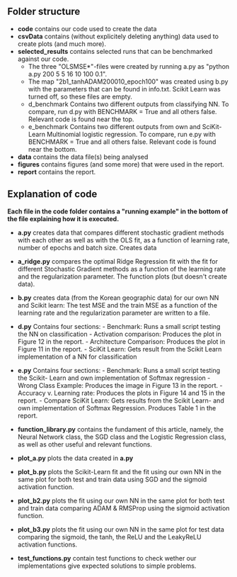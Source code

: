 ## Folder structure
- **code** contains our code used to create the data
- **csvData** contains (without explicitely deleting anything) data used to create plots (and much more).
- **selected_results** contains selected runs that can be benchmarked against our code.
  - The three "OLSMSE*"-files were created by running a.py as "python a.py 200 5 5 16 10 100 0.1".
  - The map "2b1_tanhADAM200010_epoch100" was created using b.py with the parameters that can be found in info.txt. Scikit Learn was turned off, so these files are empty.
  - d_benchmark Contains two different outputs from classifying NN. To compare, run d.py with BENCHMARK = True and all others false. Relevant code is found near the top.
  - e_benchmark Contains two different outputs from own and SciKit- Learn Multinomial logistic regression. To compare, run e.py with BENCHMARK = True and all others false. Relevant code is found near the bottom.
- **data** contains the data file(s) being analysed
- **figures** contains figures (and some more) that were used in the report.
- **report** contains the report.

## Explanation of code
__Each file in the code folder contains a "running example" in the bottom of the file explaining how it is executed.__

- **a.py** creates data that compares different stochastic gradient methods with each other as well as with the OLS fit, as a function of learning rate, number of epochs and batch size. Creates data
- **a_ridge.py** compares the optimal Ridge Regression fit with the fit for different Stochastic Gradient methods as a function of the learning rate and the regularization parameter. The function plots (but doesn't create data).
- **b.py** creates data (from the Korean geographic data) for our own NN and Scikit learn: The test MSE and the train MSE as a function of the learning rate and the regularization parameter are written to a file. 
- **d.py**  Contains four sections: 
            - Benchmark: Runs a small script testing the NN on classification
            - Activation comparison: Produces the plot in Figure 12 in the report.
            - Architecture Comparison: Produces the plot in Figure 11 in the report.
            - SciKit Learn: Gets result from the Scikit Learn implementation of a NN for classification
- **e.py**  Contains four sections: 
            - Benchmark: Runs a small script testing the Scikit- Learn and own implementation of Softmax regression
            - Wrong Class Example: Produces the image in Figure 13 in the report.
            - Accuracy v. Learning rate: Produces the plots in Figure 14 and 15 in the report.
            - Compare SciKit Learn: Gets results from the Scikit Learn- and own implementation of Softmax Regression. Produces Table 1 in the report.

- **function_library.py** contains the fundament of this article, namely, the Neural Network class, the SGD class and the Logistic Regression class, as well as  other useful and relevant functions.
- **plot_a.py** plots the data created in **a.py**
- **plot_b.py** plots the Scikit-Learn fit and the fit using our own NN in the same plot for both test and train data using SGD and the sigmoid activation function.
- **plot_b2.py** plots the fit using our own NN in the same plot for both test and train data comparing ADAM & RMSProp using the sigmoid activation function.
- **plot_b3.py** plots the fit using our own NN in the same plot for test data comparing the sigmoid, the tanh, the ReLU and the LeakyReLU activation functions. 
- **test_functions.py** contain test functions to check wether our implementations give expected solutions to simple problems.
